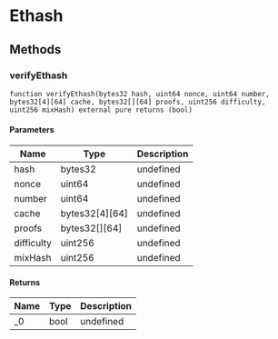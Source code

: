# Ethash









## Methods

### verifyEthash

```solidity
function verifyEthash(bytes32 hash, uint64 nonce, uint64 number, bytes32[4][64] cache, bytes32[][64] proofs, uint256 difficulty, uint256 mixHash) external pure returns (bool)
```





#### Parameters

| Name | Type | Description |
|---|---|---|
| hash | bytes32 | undefined |
| nonce | uint64 | undefined |
| number | uint64 | undefined |
| cache | bytes32[4][64] | undefined |
| proofs | bytes32[][64] | undefined |
| difficulty | uint256 | undefined |
| mixHash | uint256 | undefined |

#### Returns

| Name | Type | Description |
|---|---|---|
| _0 | bool | undefined |




